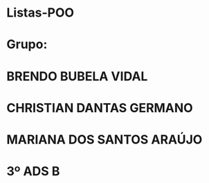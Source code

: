 # Listas-POO
#
# Grupo:
#
# BRENDO BUBELA VIDAL
# CHRISTIAN DANTAS GERMANO
# MARIANA DOS SANTOS ARAÚJO
#
# 3º ADS B
